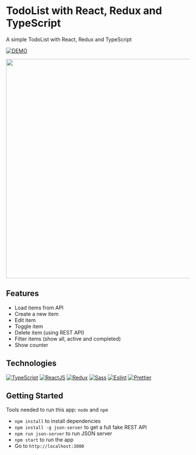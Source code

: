 # TodoList with React, Redux and TypeScript
A simple TodoList with React, Redux and TypeScript

[![DEMO](https://img.shields.io/badge/live%20demo-0073cf?style=for-the-badge&logoColor=white)](https://joselyndrf.github.io/react-redux-typescript-todolist)

<img src="https://user-images.githubusercontent.com/15716360/211161078-d8ad34c5-58af-44cf-aafa-d1f28ef8f275.gif" width="600">

## Features
* Load items from API
* Create a new item
* Edit item
* Toggle item
* Delete item (using REST API)
* Filter items (show all, active and completed)
* Show counter

## Technologies
[![TypeScript](https://img.shields.io/badge/TypeScript-007ACC?style=for-the-badge&logo=typescript&logoColor=white)](https://www.typescriptlang.org)
[![ReactJS](https://img.shields.io/badge/React-20232A?style=for-the-badge&logo=react&logoColor=61DAFB)](https://reactjs.org)
[![Redux](https://img.shields.io/badge/Redux-593D88?style=for-the-badge&logo=redux&logoColor=white)](https://redux.js.org)
[![Sass](https://img.shields.io/badge/Sass-CC6699?style=for-the-badge&logo=sass&logoColor=white)](https://sass-lang.com)
[![Eslint](https://img.shields.io/badge/eslint-3A33D1?style=for-the-badge&logo=eslint&logoColor=white)](https://eslint.org)
[![Prettier](https://img.shields.io/badge/prettier-1A2C34?style=for-the-badge&logo=prettier&logoColor=F7BA3E)](https://prettier.io)

## Getting Started
Tools needed to run this app: `node` and `npm`

- `npm install` to install dependencies
- `npm install -g json-server` to get a full fake REST API
- `npm run json-server` to run JSON server
- `npm start` to run the app
- Go to `http://localhost:3000`
